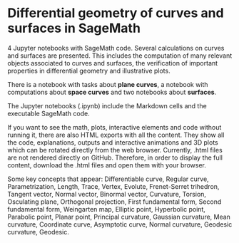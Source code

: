 # Differential geometry of curves and surfaces in SageMath

4 Jupyter notebooks with SageMath code. Several calculations on curves and surfaces are presented. This includes the computation of many relevant objects associated to curves and surfaces, the verification of important properties in differential geometry and illustrative plots.

There is a notebook with tasks about **plane curves**, a notebook with computations about **space curves** and two notebooks about **surfaces**.

The Jupyter notebooks (.ipynb) include the Markdown cells and the executable SageMath code.

If you want to see the math, plots, interactive elements and code without running it, there are also HTML exports with all the content. They show all the code, explanations, outputs and interactive animations and 3D plots which can be rotated directly from the web browser. Currently, .html files are not rendered directly on GitHub. Therefore, in order to display the full content, download the .html files and open them with your browser.

Some key concepts that appear: Differentiable curve, Regular curve, Parametrization, Length, Trace, Vertex, Evolute, Frenet-Serret trihedron, Tangent vector, Normal vector, Binormal vector, Curvature, Torsion, Osculating plane, Orthogonal projection, First fundamental form, Second fundamental form, Weingarten map, Elliptic point, Hyperbolic point, Parabolic point, Planar point, Principal curvature, Gaussian curvature, Mean curvature, Coordinate curve, Asymptotic curve, Normal curvature, Geodesic curvature, Geodesic.
